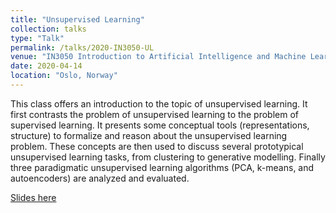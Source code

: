 ```yaml
---
title: "Unsupervised Learning"
collection: talks
type: "Talk"
permalink: /talks/2020-IN3050-UL
venue: "IN3050 Introduction to Artificial Intelligence and Machine Learning, University of Oslo"
date: 2020-04-14
location: "Oslo, Norway"
---
```


This class offers an introduction to the topic of unsupervised learning. It first contrasts the problem of unsupervised learning to the problem of supervised learning. It presents some conceptual tools (representations, structure) to formalize and reason about the unsupervised learning problem. These concepts are then used to discuss several prototypical unsupervised learning tasks, from clustering to generative modelling. Finally three paradigmatic unsupervised learning algorithms (PCA, k-means, and autoencoders) are analyzed and evaluated.

[Slides here](IN3050-UL.pdf)

